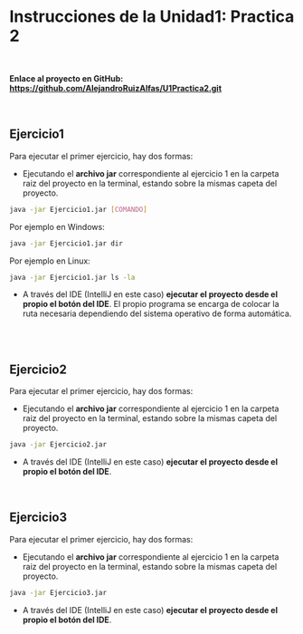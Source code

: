 # Instrucciones de la Unidad1: Practica 2  
<br>

 **Enlace al proyecto en GitHub: https://github.com/AlejandroRuizAlfas/U1Practica2.git**

<br>

## Ejercicio1
Para ejecutar el primer ejercicio, hay dos formas:
* Ejecutando el **archivo jar** correspondiente al ejercicio 1 en la carpeta raiz del proyecto en la terminal, estando sobre la mismas capeta del proyecto.  
```bash
java -jar Ejercicio1.jar [COMANDO]
```
Por ejemplo en Windows:
```bash
java -jar Ejercicio1.jar dir
```

Por ejemplo en Linux:
```bash
java -jar Ejercicio1.jar ls -la
```
* A través del IDE (IntelliJ en este caso) **ejecutar el proyecto desde el propio el botón del IDE**. El propio programa se encarga de colocar la ruta necesaria dependiendo del sistema operativo de forma automática.
<br>
<br>

## Ejercicio2
Para ejecutar el primer ejercicio, hay dos formas:
* Ejecutando el **archivo jar** correspondiente al ejercicio 1 en la carpeta raiz del proyecto en la terminal, estando sobre la mismas capeta del proyecto.  
```bash
java -jar Ejercicio2.jar
```
* A través del IDE (IntelliJ en este caso) **ejecutar el proyecto desde el propio el botón del IDE**.   
<br>


## Ejercicio3  
Para ejecutar el primer ejercicio, hay dos formas:
* Ejecutando el **archivo jar** correspondiente al ejercicio 1 en la carpeta raiz del proyecto en la terminal, estando sobre la mismas capeta del proyecto.  
```bash
java -jar Ejercicio3.jar
```
* A través del IDE (IntelliJ en este caso) **ejecutar el proyecto desde el propio el botón del IDE**. 
